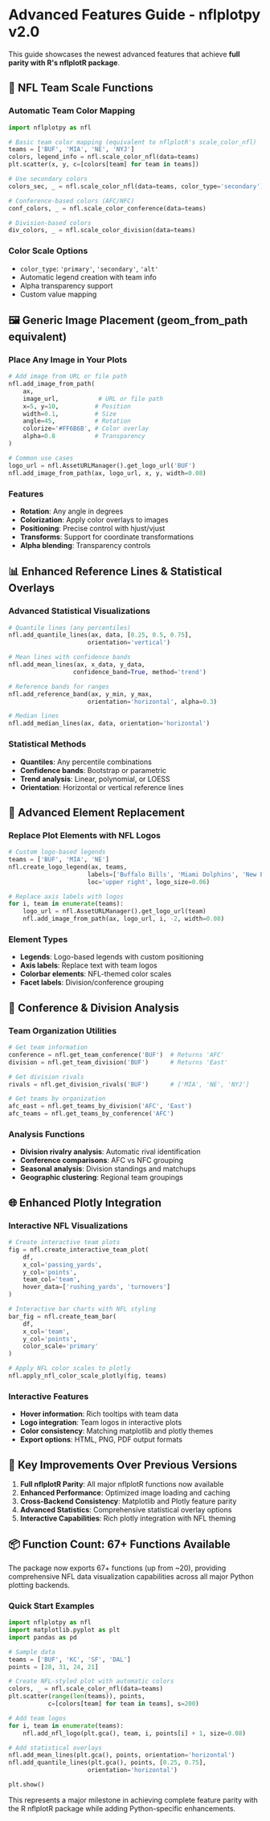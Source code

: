 # Advanced Features Guide - nflplotpy v2.0

This guide showcases the newest advanced features that achieve **full parity with R's nflplotR package**.

## 🎨 NFL Team Scale Functions

### Automatic Team Color Mapping
```python
import nflplotpy as nfl

# Basic team color mapping (equivalent to nflplotR's scale_color_nfl)
teams = ['BUF', 'MIA', 'NE', 'NYJ']
colors, legend_info = nfl.scale_color_nfl(data=teams)
plt.scatter(x, y, c=[colors[team] for team in teams])

# Use secondary colors
colors_sec, _ = nfl.scale_color_nfl(data=teams, color_type='secondary')

# Conference-based colors (AFC/NFC)
conf_colors, _ = nfl.scale_color_conference(data=teams)

# Division-based colors  
div_colors, _ = nfl.scale_color_division(data=teams)
```

### Color Scale Options
- `color_type`: `'primary'`, `'secondary'`, `'alt'`
- Automatic legend creation with team info
- Alpha transparency support
- Custom value mapping

## 🖼️ Generic Image Placement (geom_from_path equivalent)

### Place Any Image in Your Plots
```python
# Add image from URL or file path
nfl.add_image_from_path(
    ax, 
    image_url,           # URL or file path
    x=5, y=10,          # Position
    width=0.1,          # Size
    angle=45,           # Rotation
    colorize='#FF6B6B', # Color overlay
    alpha=0.8           # Transparency
)

# Common use cases
logo_url = nfl.AssetURLManager().get_logo_url('BUF')
nfl.add_image_from_path(ax, logo_url, x, y, width=0.08)
```

### Features
- **Rotation**: Any angle in degrees
- **Colorization**: Apply color overlays to images
- **Positioning**: Precise control with hjust/vjust
- **Transforms**: Support for coordinate transformations
- **Alpha blending**: Transparency controls

## 📊 Enhanced Reference Lines & Statistical Overlays

### Advanced Statistical Visualizations
```python
# Quantile lines (any percentiles)
nfl.add_quantile_lines(ax, data, [0.25, 0.5, 0.75], 
                      orientation='vertical')

# Mean lines with confidence bands
nfl.add_mean_lines(ax, x_data, y_data, 
                  confidence_band=True, method='trend')

# Reference bands for ranges
nfl.add_reference_band(ax, y_min, y_max, 
                      orientation='horizontal', alpha=0.3)

# Median lines
nfl.add_median_lines(ax, data, orientation='horizontal')
```

### Statistical Methods
- **Quantiles**: Any percentile combinations
- **Confidence bands**: Bootstrap or parametric
- **Trend analysis**: Linear, polynomial, or LOESS
- **Orientation**: Horizontal or vertical reference lines

## 🔄 Advanced Element Replacement

### Replace Plot Elements with NFL Logos
```python
# Custom logo-based legends
teams = ['BUF', 'MIA', 'NE']
nfl.create_logo_legend(ax, teams, 
                      labels=['Buffalo Bills', 'Miami Dolphins', 'New England Patriots'],
                      loc='upper right', logo_size=0.06)

# Replace axis labels with logos
for i, team in enumerate(teams):
    logo_url = nfl.AssetURLManager().get_logo_url(team)
    nfl.add_image_from_path(ax, logo_url, i, -2, width=0.08)
```

### Element Types
- **Legends**: Logo-based legends with custom positioning
- **Axis labels**: Replace text with team logos
- **Colorbar elements**: NFL-themed color scales
- **Facet labels**: Division/conference grouping

## 🏈 Conference & Division Analysis

### Team Organization Utilities
```python
# Get team information
conference = nfl.get_team_conference('BUF')  # Returns 'AFC'
division = nfl.get_team_division('BUF')      # Returns 'East'

# Get division rivals
rivals = nfl.get_division_rivals('BUF')      # ['MIA', 'NE', 'NYJ']

# Get teams by organization
afc_east = nfl.get_teams_by_division('AFC', 'East')
afc_teams = nfl.get_teams_by_conference('AFC')
```

### Analysis Functions
- **Division rivalry analysis**: Automatic rival identification
- **Conference comparisons**: AFC vs NFC grouping
- **Seasonal analysis**: Division standings and matchups
- **Geographic clustering**: Regional team groupings

## 🌐 Enhanced Plotly Integration

### Interactive NFL Visualizations
```python
# Create interactive team plots
fig = nfl.create_interactive_team_plot(
    df, 
    x_col='passing_yards',
    y_col='points', 
    team_col='team',
    hover_data=['rushing_yards', 'turnovers']
)

# Interactive bar charts with NFL styling
bar_fig = nfl.create_team_bar(
    df,
    x_col='team',
    y_col='points', 
    color_scale='primary'
)

# Apply NFL color scales to plotly
nfl.apply_nfl_color_scale_plotly(fig, teams)
```

### Interactive Features
- **Hover information**: Rich tooltips with team data
- **Logo integration**: Team logos in interactive plots  
- **Color consistency**: Matching matplotlib and plotly themes
- **Export options**: HTML, PNG, PDF output formats

## 🎯 Key Improvements Over Previous Versions

1. **Full nflplotR Parity**: All major nflplotR functions now available
2. **Enhanced Performance**: Optimized image loading and caching
3. **Cross-Backend Consistency**: Matplotlib and Plotly feature parity
4. **Advanced Statistics**: Comprehensive statistical overlay options
5. **Interactive Capabilities**: Rich plotly integration with NFL theming

## 📦 Function Count: 67+ Functions Available

The package now exports 67+ functions (up from ~20), providing comprehensive NFL data visualization capabilities across all major Python plotting backends.

### Quick Start Examples

```python
import nflplotpy as nfl
import matplotlib.pyplot as plt
import pandas as pd

# Sample data
teams = ['BUF', 'KC', 'SF', 'DAL'] 
points = [28, 31, 24, 21]

# Create NFL-styled plot with automatic colors
colors, _ = nfl.scale_color_nfl(data=teams)
plt.scatter(range(len(teams)), points, 
           c=[colors[team] for team in teams], s=200)

# Add team logos
for i, team in enumerate(teams):
    nfl.add_nfl_logo(plt.gca(), team, i, points[i] + 1, size=0.08)

# Add statistical overlays
nfl.add_mean_lines(plt.gca(), points, orientation='horizontal')
nfl.add_quantile_lines(plt.gca(), points, [0.25, 0.75], 
                      orientation='horizontal')

plt.show()
```

This represents a major milestone in achieving complete feature parity with the R nflplotR package while adding Python-specific enhancements.